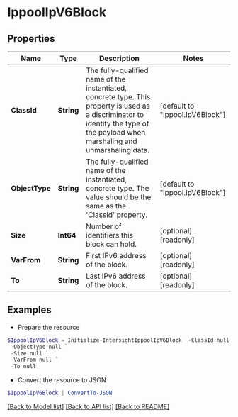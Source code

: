# IppoolIpV6Block
## Properties

Name | Type | Description | Notes
------------ | ------------- | ------------- | -------------
**ClassId** | **String** | The fully-qualified name of the instantiated, concrete type. This property is used as a discriminator to identify the type of the payload when marshaling and unmarshaling data. | [default to "ippool.IpV6Block"]
**ObjectType** | **String** | The fully-qualified name of the instantiated, concrete type. The value should be the same as the &#39;ClassId&#39; property. | [default to "ippool.IpV6Block"]
**Size** | **Int64** | Number of identifiers this block can hold. | [optional] [readonly] 
**VarFrom** | **String** | First IPv6 address of the block. | [optional] [readonly] 
**To** | **String** | Last IPv6 address of the block. | [optional] [readonly] 

## Examples

- Prepare the resource
```powershell
$IppoolIpV6Block = Initialize-IntersightIppoolIpV6Block  -ClassId null `
 -ObjectType null `
 -Size null `
 -VarFrom null `
 -To null
```

- Convert the resource to JSON
```powershell
$IppoolIpV6Block | ConvertTo-JSON
```

[[Back to Model list]](../README.md#documentation-for-models) [[Back to API list]](../README.md#documentation-for-api-endpoints) [[Back to README]](../README.md)

